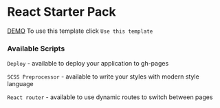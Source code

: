 # React Starter Pack
[DEMO](https://evolokhin.github.io/abz_test/)
To use this template click `Use this template`

### Available Scripts

`Deploy` - available to deploy your application to gh-pages

`SCSS Preprocessor` - available to write your styles with modern style language

`React router` - available to use dynamic routes to switch between pages

